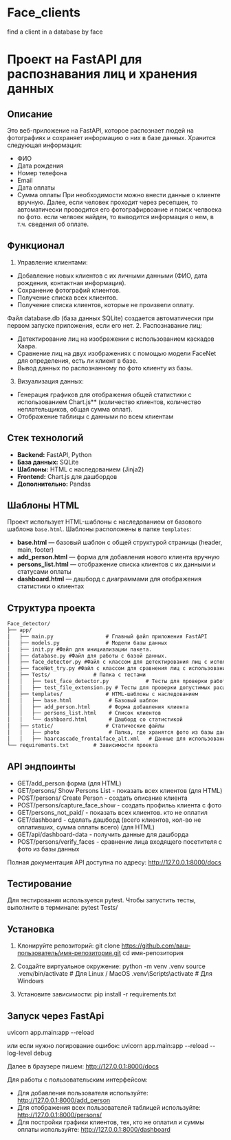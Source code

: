 # Face_clients
find a client in a database by face

# Проект на FastAPI для распознавания лиц и хранения данных

## Описание
Это веб-приложение на FastAPI, которое распознает людей на фотографиях и сохраняет информацию о них в базе данных. Хранится следующая информация:
- ФИО
- Дата рождения
- Номер телефона
- Email
- Дата оплаты
- Сумма оплаты
При необходимости можно внести данные о клиенте вручную.
Далее, если человек проходит через ресепшен, то автоматически проводится его фотографирвоание и поиск челвоека по фото. если челвоек найден, то выводится информация о нем, в т.ч. сведения об оплате.

## Функционал
1. Управление клиентами:
- Добавление новых клиентов с их личными данными (ФИО, дата рождения, контактная информация).
- Сохранение фотографий клиентов.
- Получение списка всех клиентов.
- Получение списка клиентов, которые не произвели оплату.

Файл database.db (база данных SQLite) создается автоматически при первом запуске приложения, если его нет. 
2. Распознавание лиц:
- Детектирование лиц на изображении с использованием каскадов Хаара.
- Сравнение лиц на двух изображениях с помощью модели FaceNet для определения, есть ли клиент в базе.
- Вывод данных по распознанному по фото клиенту из базы.
3. Визуализация данных:
- Генерация графиков для отображения общей статистики  с использованием Chart.js** (количество клиентов, количество неплательщиков, общая сумма оплат).
- Отображение таблицы с данными по всем клиентам

## Стек технологий
- **Backend:** FastAPI, Python
- **База данных:** SQLite
- **Шаблоны:** HTML с наследованием (Jinja2)
- **Frontend:** Chart.js для дашбордов
- **Дополнительно:** Pandas

## Шаблоны HTML
Проект использует HTML-шаблоны с наследованием от базового шаблона `base.html`. Шаблоны расположены в папке `templates`:
- **base.html** — базовый шаблон с общей структурой страницы (header, main, footer)
- **add_person.html** — форма для добавления нового клиента вручную
- **persons_list.html** — отображение списка клиентов с их данными и статусами оплаты
- **dashboard.html** — дашборд с диаграммами для отображения статистики о клиентах

## Структура проекта 
```markdown
Face_detector/
├── app/
│   ├── main.py                 # Главный файл приложения FastAPI
│   ├── models.py               # Модели базы данных
│   ├── init.py #Файл для инициализации пакета.
│   ├── database.py #Файл для работы с базой данных.
│   ├── face_detector.py #Файл с классом для детектирования лиц с использованием каскадов Хаара.
│   ├── faceNet_try.py #Файл с классом для сравнения лиц с использованием модели FaceNet.
│   ├── Tests/              # Папка с тестами
│   │   ├── test_face_detector.py            # Тесты для проверки работы детектора лиц.
│   │   ├── test_file_extension.py # Тесты для проверки допустимых расширений файлов
│   ├── templates/              # HTML-шаблоны с наследованием
│   │   ├── base.html            # Базовый шаблон
│   │   ├── add_person.html      # Форма добавления клиента
│   │   ├── persons_list.html    # Список клиентов
│   │   └── dashboard.html       # Дашборд со статистикой
│   ├── static/                 # Статические файлы 
│   │   ├── photo                # Папка, где хранятся фото из базы данных 
│   │   ├── haarcascade_frontalface_alt.xml   # Данные для использования каскадов Хаара для распознавания лиц
└── requirements.txt        # Зависимости проекта
```

## API эндпоинты
- GET/add_person форма (для HTML)
- GET/persons/ Show Persons List - показать всех клиентов (для HTML)
- POST/persons/ Create Person - создать описание клиента
- POST/persons/capture_face_show - создать профильь клиента с фото
- GET/persons_not_paid/ - показать всех клиентов. кто не оплатил
- GET/dashboard - сделать дашборд (всего клиентов, кол-во не оплативших, сумма оплаты всего) (для HTML)
- GET/api/dashboard-data - получить данные для дашборда
- POST/persons/verify_faces - сравнение лица входящего посетителя с фото из базы данных

Полная документация API доступна по адресу:
http://127.0.0.1:8000/docs

## Тестирование
Для тестирования используется pytest. Чтобы запустить тесты, выполните в терминале:
pytest Tests/

## Установка
1. Клонируйте репозиторий:
git clone https://github.com/ваш-пользователь/имя-репозитория.git
cd имя-репозитория

2. Создайте виртуальное окружение:
python -m venv .venv
source .venv/bin/activate    # Для Linux / MacOS
.venv\Scripts\activate       # Для Windows
3. Установите зависимости:
pip install -r requirements.txt

## Запуск через FastApi
uvicorn app.main:app --reload

или если нужно логирование ошибок:
uvicorn app.main:app --reload --log-level debug

Далее в браузере пишем:
http://127.0.0.1:8000/docs

Для работы с пользовательским интерфейсом:
- Для добавления пользователя используйте: http://127.0.0.1:8000/add_person
- Для отображения всех пользователей таблицей используйте: http://127.0.0.1:8000/persons/
- Для постройки графики клиентов, тех, кто не оплатил и суммы оплаты используйте: http://127.0.0.1:8000/dashboard




